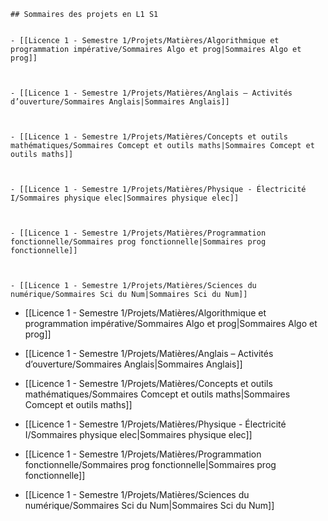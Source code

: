 
```ad-note
## Sommaires des projets en L1 S1


- [[Licence 1 - Semestre 1/Projets/Matières/Algorithmique et programmation impérative/Sommaires Algo et prog|Sommaires Algo et prog]]

  

- [[Licence 1 - Semestre 1/Projets/Matières/Anglais – Activités d’ouverture/Sommaires Anglais|Sommaires Anglais]]

  

- [[Licence 1 - Semestre 1/Projets/Matières/Concepts et outils mathématiques/Sommaires Comcept et outils maths|Sommaires Comcept et outils maths]]

  

- [[Licence 1 - Semestre 1/Projets/Matières/Physique - Électricité I/Sommaires physique elec|Sommaires physique elec]]

  

- [[Licence 1 - Semestre 1/Projets/Matières/Programmation fonctionnelle/Sommaires prog fonctionnelle|Sommaires prog fonctionnelle]]

  

- [[Licence 1 - Semestre 1/Projets/Matières/Sciences du numérique/Sommaires Sci du Num|Sommaires Sci du Num]]

```

- [[Licence 1 - Semestre 1/Projets/Matières/Algorithmique et programmation impérative/Sommaires Algo et prog|Sommaires Algo et prog]]

  

- [[Licence 1 - Semestre 1/Projets/Matières/Anglais – Activités d’ouverture/Sommaires Anglais|Sommaires Anglais]]

  

- [[Licence 1 - Semestre 1/Projets/Matières/Concepts et outils mathématiques/Sommaires Comcept et outils maths|Sommaires Comcept et outils maths]]

  

- [[Licence 1 - Semestre 1/Projets/Matières/Physique - Électricité I/Sommaires physique elec|Sommaires physique elec]]

  

- [[Licence 1 - Semestre 1/Projets/Matières/Programmation fonctionnelle/Sommaires prog fonctionnelle|Sommaires prog fonctionnelle]]

  

- [[Licence 1 - Semestre 1/Projets/Matières/Sciences du numérique/Sommaires Sci du Num|Sommaires Sci du Num]]